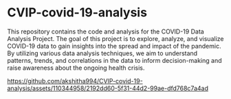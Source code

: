 # CVIP-covid-19-analysis
This repository contains the code and analysis for the COVID-19 Data Analysis Project. The goal of this project is to explore, analyze, and visualize COVID-19 data to gain insights into the spread and impact of the pandemic. By utilizing various data analysis techniques, we aim to understand patterns, trends, and correlations in the data to inform decision-making and raise awareness about the ongoing health crisis.


https://github.com/akshitha994/CVIP-covid-19-analysis/assets/110344958/2192dd60-5f31-44d2-99ae-dfd768c7a4ad

